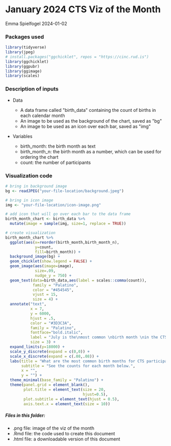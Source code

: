 # January 2024 CTS Viz of the Month
Emma Spielfogel
2024-01-02

### Packages used

```r
library(tidyverse)
library(jpeg)
# install.packages("ggchicklet", repos = "https://cinc.rud.is")
library(ggchicklet)
library(ggpubr)
library(ggimage)
library(scales)
```

### Description of inputs

* Data
    + A data frame called "birth_data" containing the count of births in each calendar month
    + An image to be used as the background of the chart, saved as "bg"
    + An image to be used as an icon over each bar, saved as "img"

* Variables
    + birth_month: the birth month as text
    + birth_month_n: the birth month as a number, which can be used for ordering the chart
    + count: the number of participants

### Visualization code

```r
# bring in background image
bg <- readJPEG("your-file-location/background.jpeg")

# bring in icon image
img <- "your-file-location/icon-image.png"

# add icon that will go over each bar to the data frame
birth_month_chart <- birth_data %>% 
  mutate(image = sample(img, size=1, replace = TRUE))

# create visualization
birth_month_chart %>%
  ggplot(aes(x=reorder(birth_month,birth_month_n),
             y=count,
             fill=birth_month)) +
  background_image(bg) +
  geom_chicklet(show.legend = FALSE) +
  geom_image(aes(image=image),
             size=.09,
             nudge_y = 750) +
  geom_text(data=birth_data,aes(label = scales::comma(count)),
            family = "Palatino",
            color = "#454545",
            vjust = 15,
            size = 4) +
  annotate("text",
           x = 7,
           y = 6000,
           hjust = .5,
           color = "#3D3C3A",
           family = "Palatino",
           fontface="bold.italic",
           label = "July is the\nmost common \nbirth month \nin the CTS",
           size = 3) +
  expand_limits(y=18000) +
  scale_y_discrete(expand = c(0,0)) +
  scale_x_discrete(expand = c(.08,.08)) +
  labs(title = "What are the most common birth months for CTS participants?",
       subtitle = "See the counts for each month below.",
       x = "",
       y = "") +
  theme_minimal(base_family = "Palatino") +
  theme(panel.grid = element_blank(),
        plot.title = element_text(size = 20,
                                  hjust=0.5),
        plot.subtitle = element_text(hjust = 0.5),
        axis.text.x = element_text(size = 10))
```

##### Files in this folder:

- .png file: image of the viz of the month
- .Rmd file: the code used to create this document
- .html file: a downloadable version of this document
